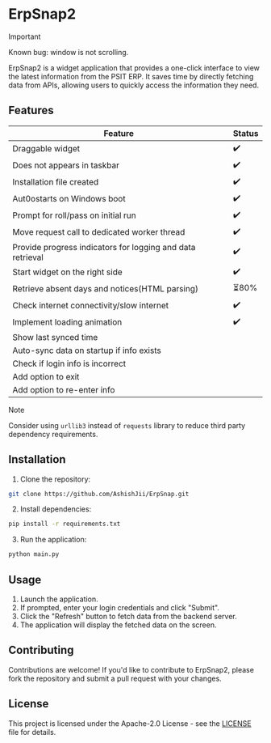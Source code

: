 # ErpSnap2

>[!IMPORTANT]
>Known bug: window is not scrolling.

ErpSnap2 is a widget application that provides a one-click interface to view the latest information from the PSIT ERP. It saves time by directly fetching data from APIs, allowing users to quickly access the information they need.

## Features

| Feature | Status |
|-|-|
| Draggable widget | ✔️ |
| Does not appears in taskbar | ✔️ |
| Installation file created | ✔️ |
| Aut0ostarts on Windows boot | ✔️ |
| Prompt for roll/pass on initial run | ✔️ |
| Move request call to dedicated worker thread | ✔️ |
| Provide progress indicators for logging and data retrieval | ✔️ |
| Start widget on the right side | ✔️ |
| Retrieve absent days and notices(HTML parsing) | ⏳80% |
| Check internet connectivity/slow internet | ✔️ |
| Implement loading animation | ✔️ |
| Show last synced time |  |
| Auto-sync data on startup if info exists |  |
| Check if login info is incorrect |  |
| Add option to exit |  |
| Add option to re-enter info |  |

>[!NOTE]
>Consider using `urllib3` instead of `requests` library to reduce third party dependency requirements.

## Installation

1. Clone the repository:
```bash
git clone https://github.com/AshishJii/ErpSnap.git
```
2. Install dependencies:
```bash
pip install -r requirements.txt
```
3. Run the application:
```bash
python main.py
```

## Usage

1. Launch the application.
2. If prompted, enter your login credentials and click "Submit".
3. Click the "Refresh" button to fetch data from the backend server.
4. The application will display the fetched data on the screen.

## Contributing

Contributions are welcome! If you'd like to contribute to ErpSnap2, please fork the repository and submit a pull request with your changes.

## License

This project is licensed under the Apache-2.0 License - see the [LICENSE](LICENSE) file for details.

